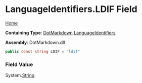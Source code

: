<a name="_top"></a>

# LanguageIdentifiers\.LDIF Field

[Home](../../../README.md#_top)

**Containing Type**: [DotMarkdown](../../README.md#_top)\.[LanguageIdentifiers](../README.md#_top)

**Assembly**: DotMarkdown\.dll

```csharp
public const string LDIF = "ldif"
```

### Field Value

System\.[String](https://docs.microsoft.com/en-us/dotnet/api/system.string)